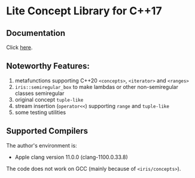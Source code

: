# Lite Concept Library for C++17
## Documentation
Click [here](https://acd1034.github.io/iris/html/index.html).

## Noteworthy Features:

1. metafunctions supporting C++20 `<concepts>`, `<iterator>` and `<ranges>`
1. `iris::semiregular_box` to make lambdas or other non-semiregular classes semiregular
1. original concept `tuple-like`
1. stream insertion (`operator<<`) supporting `range` and `tuple-like`
1. some testing utilities

## Supported Compilers
The author's environment is:

- Apple clang version 11.0.0 (clang-1100.0.33.8)

The code does not work on GCC (mainly because of `<iris/concepts>`).
